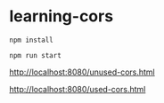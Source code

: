 # learning-cors

```
npm install
```

```
npm run start
```


[http://localhost:8080/unused-cors.html]()

[http://localhost:8080/used-cors.html](http://localhost:8080/used-cors.html)